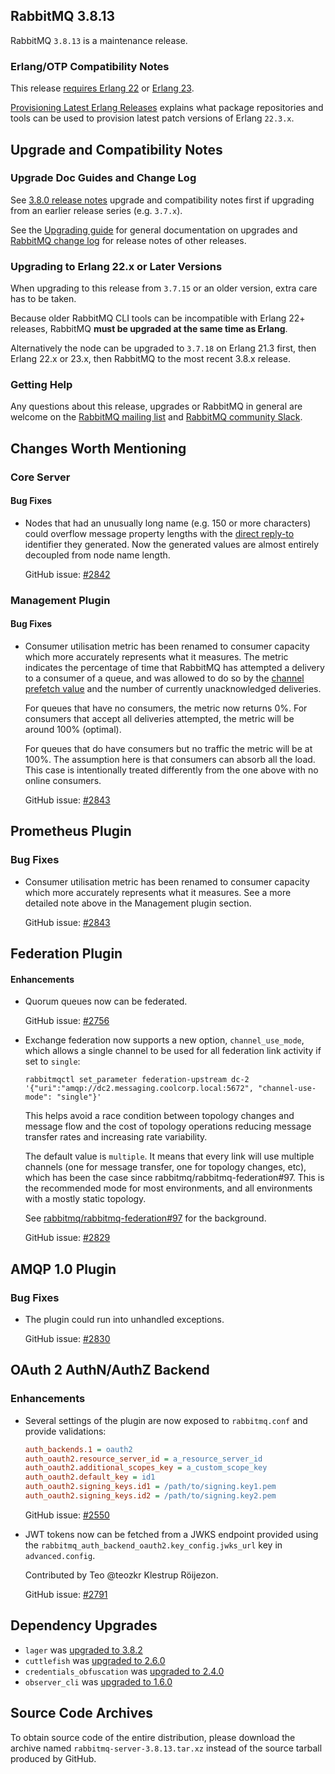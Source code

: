## RabbitMQ 3.8.13

RabbitMQ `3.8.13` is a maintenance release.

### Erlang/OTP Compatibility Notes

This release [requires Erlang 22](https://www.rabbitmq.com/which-erlang.html) or
[Erlang 23](http://blog.erlang.org/OTP-23-Highlights/).

[Provisioning Latest Erlang Releases](https://www.rabbitmq.com/which-erlang.html#erlang-repositories) explains
what package repositories and tools can be used to provision latest patch versions of Erlang `22.3.x`.


## Upgrade and Compatibility Notes

### Upgrade Doc Guides and Change Log

See [3.8.0 release notes](https://github.com/rabbitmq/rabbitmq-server/releases/tag/v3.8.0) upgrade and
compatibility notes first if upgrading from an earlier release series (e.g. `3.7.x`).

See the [Upgrading guide](https://www.rabbitmq.com/upgrade.html) for general documentation on upgrades and
[RabbitMQ change log](https://www.rabbitmq.com/changelog.html) for release notes of other releases.

### Upgrading to Erlang 22.x or Later Versions

When upgrading to this release from `3.7.15` or an older version, extra care has to be taken.

Because older RabbitMQ CLI tools can be incompatible with Erlang 22+ releases,
RabbitMQ **must be upgraded at the same time as Erlang**.

Alternatively the node can be upgraded to `3.7.18` on Erlang 21.3 first,
then Erlang 22.x or 23.x, then RabbitMQ to the most recent 3.8.x release.

### Getting Help

Any questions about this release, upgrades or RabbitMQ in general are welcome on the [RabbitMQ mailing list](https://groups.google.com/forum/#!forum/rabbitmq-users)
and [RabbitMQ community Slack](https://rabbitmq-slack.herokuapp.com/).


## Changes Worth Mentioning

### Core Server

#### Bug Fixes

 * Nodes that had an unusually long name (e.g. 150 or more characters) could overflow
   message property lengths with the [direct reply-to](https://www.rabbitmq.com/direct-reply-to.html) identifier they generated.
   Now the generated values are almost entirely decoupled from node name length.

   GitHub issue: [#2842](https://github.com/rabbitmq/rabbitmq-server/pull/2842)


### Management Plugin

#### Bug Fixes

 * Consumer utilisation metric has been renamed to consumer capacity which more accurately represents
   what it measures. The metric indicates the percentage of time that RabbitMQ has attempted a delivery
   to a consumer of a queue, and was allowed to do so by the [channel prefetch value](https://www.rabbitmq.com/confirms.html#channel-qos-prefetch) and
   the number of currently unacknowledged deliveries.

   For queues that have no consumers, the metric now returns 0%. For consumers that accept all deliveries
   attempted, the metric will be around 100% (optimal).

   For queues that do have consumers but no traffic the metric will be at 100%. The assumption here is that consumers
   can absorb all the load. This case is intentionally treated differently from the one above with no online consumers.

   GitHub issue: [#2843](https://github.com/rabbitmq/rabbitmq-server/pull/2843)


## Prometheus Plugin

### Bug Fixes

 * Consumer utilisation metric has been renamed to consumer capacity which more accurately represents
   what it measures. See a more detailed note above in the Management plugin section.

   GitHub issue: [#2843](https://github.com/rabbitmq/rabbitmq-server/pull/2843)


## Federation Plugin

#### Enhancements

 * Quorum queues now can be federated.

   GitHub issue: [#2756](https://github.com/rabbitmq/rabbitmq-server/issues/2756)

 * Exchange federation now supports a new option, `channel_use_mode`, which allows a single
   channel to be used for all federation link activity if set to `single`:

   ``` shell
   rabbitmqctl set_parameter federation-upstream dc-2 '{"uri":"amqp://dc2.messaging.coolcorp.local:5672", "channel-use-mode": "single"}'
   ```

   This helps avoid a race condition between topology changes and message flow
   and the cost of topology operations reducing message transfer rates and increasing
   rate variability.

   The default value is `multiple`. It means that every link will use multiple channels (one for message transfer,
   one for topology changes, etc), which has been the case since rabbitmq/rabbitmq-federation#97.
   This is the recommended mode for most environments, and all environments with a mostly static topology.

   See [rabbitmq/rabbitmq-federation#97](https://github.com/rabbitmq/rabbitmq-federation/pull/97) for the background.

   GitHub issue: [#2829](https://github.com/rabbitmq/rabbitmq-server/pull/2829)


## AMQP 1.0 Plugin

### Bug Fixes

 * The plugin could run into unhandled exceptions.

   GitHub issue: [#2830](https://github.com/rabbitmq/rabbitmq-server/pull/2830)


## OAuth 2 AuthN/AuthZ Backend

### Enhancements

 * Several settings of the plugin are now exposed to `rabbitmq.conf` and provide validations:

   ``` ini
   auth_backends.1 = oauth2
   auth_oauth2.resource_server_id = a_resource_server_id
   auth_oauth2.additional_scopes_key = a_custom_scope_key
   auth_oauth2.default_key = id1
   auth_oauth2.signing_keys.id1 = /path/to/signing.key1.pem
   auth_oauth2.signing_keys.id2 = /path/to/signing.key2.pem
   ```

   GitHub issue: [#2550](https://github.com/rabbitmq/rabbitmq-server/issues/2550)

 * JWT tokens now can be fetched from a JWKS endpoint provided using the `rabbitmq_auth_backend_oauth2.key_config.jwks_url`
   key in `advanced.config`.

   Contributed by Teo @teozkr Klestrup Röijezon.

   GitHub issue: [#2791](https://github.com/rabbitmq/rabbitmq-server/pull/2791)


## Dependency Upgrades

 * `lager` was [upgraded to 3.8.2](https://github.com/erlang-lager/lager/compare/3.8.0..3.8.2)
 * `cuttlefish` was [upgraded to 2.6.0](https://github.com/kyorai/cuttlefish/compare/v2.4.0..v2.6.0)
 * `credentials_obfuscation` was [upgraded to 2.4.0](https://github.com/rabbitmq/credentials-obfuscation/blob/master/ChangeLog.md#changes-between-230-and-240-february-18-2021)
 * `observer_cli` was [upgraded to 1.6.0](https://github.com/zhongwencool/observer_cli/compare/1.5.4..v1.6.0)


## Source Code Archives

To obtain source code of the entire distribution, please download the archive named `rabbitmq-server-3.8.13.tar.xz`
instead of the source tarball produced by GitHub.
